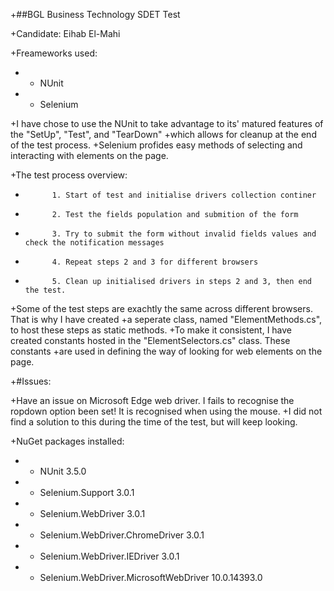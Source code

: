 +##BGL Business Technology SDET Test

+Candidate: Eihab El-Mahi

+Freameworks used:
+	- NUnit 
+	- Selenium
	
+I have chose to use the NUnit to take advantage to its' matured features of the "SetUp", "Test", and "TearDown" 
+which allows for cleanup at the end of the test process.
+Selenium profides easy methods of selecting and interacting with elements on the page.

+The test process overview:

+			1. Start of test and initialise drivers collection continer
+			2. Test the fields population and submition of the form
+			3. Try to submit the form without invalid fields values and check the notification messages
+			4. Repeat steps 2 and 3 for different browsers
+			5. Clean up initialised drivers in steps 2 and 3, then end the test.

+Some of the test steps are exachtly the same across different browsers. That is why I have created
+a seperate class, named "ElementMethods.cs", to host these steps as static methods.
+To make it consistent, I have created constants hosted in the "ElementSelectors.cs" class. These constants 
+are used in defining the way of looking for web elements on the page.

+#Issues:

+Have an issue on Microsoft Edge web driver. I fails to recognise the ropdown option been set! It is recognised when using the mouse.
+I did not find a solution to this during the time of the test, but will keep looking.

+NuGet packages installed:
+	- NUnit						3.5.0
+	- Selenium.Support				3.0.1
+	- Selenium.WebDriver				3.0.1
+	- Selenium.WebDriver.ChromeDriver		3.0.1
+	- Selenium.WebDriver.IEDriver			3.0.1
+	- Selenium.WebDriver.MicrosoftWebDriver		10.0.14393.0
